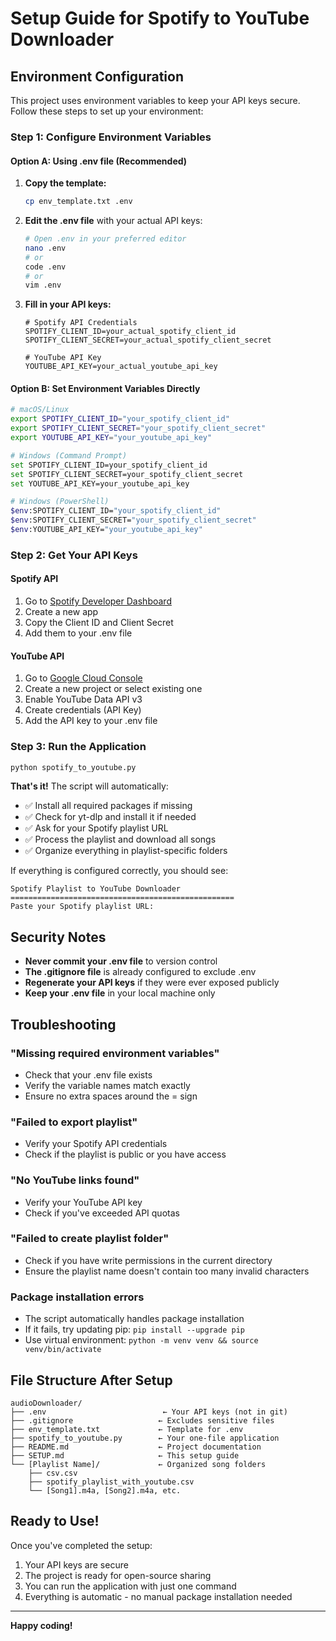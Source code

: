 # Setup Guide for Spotify to YouTube Downloader

## Environment Configuration

This project uses environment variables to keep your API keys secure. Follow these steps to set up your environment:

### Step 1: Configure Environment Variables

#### Option A: Using .env file (Recommended)

1. **Copy the template:**

   ```bash
   cp env_template.txt .env
   ```

2. **Edit the .env file** with your actual API keys:

   ```bash
   # Open .env in your preferred editor
   nano .env
   # or
   code .env
   # or
   vim .env
   ```

3. **Fill in your API keys:**

   ```env
   # Spotify API Credentials
   SPOTIFY_CLIENT_ID=your_actual_spotify_client_id
   SPOTIFY_CLIENT_SECRET=your_actual_spotify_client_secret

   # YouTube API Key
   YOUTUBE_API_KEY=your_actual_youtube_api_key
   ```

#### Option B: Set Environment Variables Directly

```bash
# macOS/Linux
export SPOTIFY_CLIENT_ID="your_spotify_client_id"
export SPOTIFY_CLIENT_SECRET="your_spotify_client_secret"
export YOUTUBE_API_KEY="your_youtube_api_key"

# Windows (Command Prompt)
set SPOTIFY_CLIENT_ID=your_spotify_client_id
set SPOTIFY_CLIENT_SECRET=your_spotify_client_secret
set YOUTUBE_API_KEY=your_youtube_api_key

# Windows (PowerShell)
$env:SPOTIFY_CLIENT_ID="your_spotify_client_id"
$env:SPOTIFY_CLIENT_SECRET="your_spotify_client_secret"
$env:YOUTUBE_API_KEY="your_youtube_api_key"
```

### Step 2: Get Your API Keys

#### Spotify API

1. Go to [Spotify Developer Dashboard](https://developer.spotify.com/dashboard)
2. Create a new app
3. Copy the Client ID and Client Secret
4. Add them to your .env file

#### YouTube API

1. Go to [Google Cloud Console](https://console.cloud.google.com/)
2. Create a new project or select existing one
3. Enable YouTube Data API v3
4. Create credentials (API Key)
5. Add the API key to your .env file

### Step 3: Run the Application

```bash
python spotify_to_youtube.py
```

**That's it!** The script will automatically:

- ✅ Install all required packages if missing
- ✅ Check for yt-dlp and install it if needed
- ✅ Ask for your Spotify playlist URL
- ✅ Process the playlist and download all songs
- ✅ Organize everything in playlist-specific folders

If everything is configured correctly, you should see:

```
Spotify Playlist to YouTube Downloader
==================================================
Paste your Spotify playlist URL:
```

## Security Notes

- **Never commit your .env file** to version control
- **The .gitignore file** is already configured to exclude .env
- **Regenerate your API keys** if they were ever exposed publicly
- **Keep your .env file** in your local machine only

## Troubleshooting

### "Missing required environment variables"

- Check that your .env file exists
- Verify the variable names match exactly
- Ensure no extra spaces around the = sign

### "Failed to export playlist"

- Verify your Spotify API credentials
- Check if the playlist is public or you have access

### "No YouTube links found"

- Verify your YouTube API key
- Check if you've exceeded API quotas

### "Failed to create playlist folder"

- Check if you have write permissions in the current directory
- Ensure the playlist name doesn't contain too many invalid characters

### Package installation errors

- The script automatically handles package installation
- If it fails, try updating pip: `pip install --upgrade pip`
- Use virtual environment: `python -m venv venv && source venv/bin/activate`

## File Structure After Setup

```
audioDownloader/
├── .env                          ← Your API keys (not in git)
├── .gitignore                   ← Excludes sensitive files
├── env_template.txt             ← Template for .env
├── spotify_to_youtube.py        ← Your one-file application
├── README.md                    ← Project documentation
├── SETUP.md                     ← This setup guide
└── [Playlist Name]/             ← Organized song folders
    ├── csv.csv
    ├── spotify_playlist_with_youtube.csv
    └── [Song1].m4a, [Song2].m4a, etc.
```

## Ready to Use!

Once you've completed the setup:

1. Your API keys are secure
2. The project is ready for open-source sharing
3. You can run the application with just one command
4. Everything is automatic - no manual package installation needed

---

**Happy coding!**
